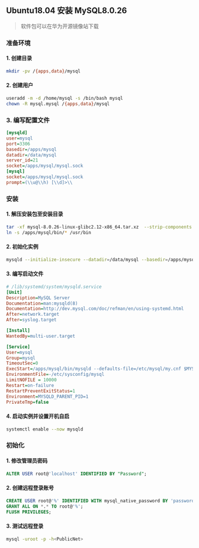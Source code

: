 ## Ubuntu18.04 安装 MySQL8.0.26
> 软件包可以在华为开源镜像站下载

### 准备环境
#### 1. 创建目录
``` bash
mkdir -pv /{apps,data}/mysql
```
#### 2. 创建用户
``` bash
useradd -m -d /home/mysql -s /bin/bash mysql
chown -R mysql.mysql /{apps,data}/mysql
```
### 3. 编写配置文件
```ini
[mysqld]
user=mysql
port=3306
basedir=/apps/mysql
datadir=/data/mysql
server_id=21
socket=/apps/mysql/mysql.sock
[mysql]
socket=/apps/mysql/mysql.sock
prompt=(\\u@\\h) [\\d]>\\
``` 
### 安装
#### 1. 解压安装包至安装目录
``` bash
tar -xf mysql-8.0.26-linux-glibc2.12-x86_64.tar.xz  --strip-components 1  -C /apps/mysql/
ln -s /apps/mysql/bin/* /usr/bin
```

#### 2. 初始化实例
```bash
mysqld --initialize-insecure --datadir=/data/mysql --basedir=/apps/mysql --user=mysql 
```

#### 3. 编写启动文件
``` ini
# /lib/systemd/system/mysqld.service
[Unit]
Description=MySQL Server
Documentation=man:mysqld(8)
Documentation=http://dev.mysql.com/doc/refman/en/using-systemd.html
After=network.target
After=syslog.target

[Install]
WantedBy=multi-user.target

[Service]
User=mysql
Group=mysql
TimeoutSec=0
ExecStart=/apps/mysql/bin/mysqld --defaults-file=/etc/mysql/my.cnf $MYSQLD_OPTS
EnvironmentFile=-/etc/sysconfig/mysql
LimitNOFILE = 10000
Restart=on-failure
RestartPreventExitStatus=1
Environment=MYSQLD_PARENT_PID=1
PrivateTmp=false
```


#### 4. 启动实例并设置开机自启
``` bash
systemctl enable --now mysqld
```

### 初始化

#### 1. 修改管理员密码
``` sql
ALTER USER root@'localhost' IDENTIFIED BY "Password";
```

#### 2. 创建远程登录账号
``` sql
CREATE USER root@'%' IDENTIFIED WITH mysql_native_password BY 'password';
GRANT ALL ON *.* TO root@'%';
FLUSH PRIVILEGES;
```

#### 3. 测试远程登录
``` bash
mysql -uroot -p -h<PublicNet>
```

